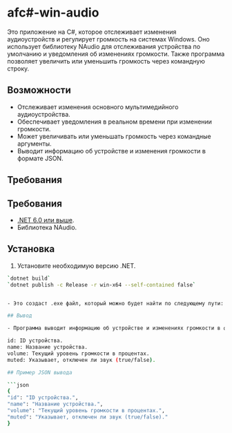 # afc#-win-audio

Это приложение на C#, которое отслеживает изменения аудиоустройств и регулирует громкость на системах Windows. Оно использует библиотеку NAudio для отслеживания устройства по умолчанию и уведомления об изменениях громкости. Также программа позволяет увеличить или уменьшить громкость через командную строку.

## Возможности

- Отслеживает изменения основного мультимедийного аудиоустройства.
- Обеспечивает уведомления в реальном времени при изменении громкости.
- Может увеличивать или уменьшать громкость через командные аргументы.
- Выводит информацию об устройстве и изменения громкости в формате JSON.

## Требования

## Требования

- [.NET 6.0 или выше](https://dotnet.microsoft.com/download/dotnet/6.0).
- Библиотека NAudio.

## Установка

1. Установите необходимую версию .NET.
  ```bash
  `dotnet build`
  `dotnet publish -c Release -r win-x64 --self-contained false`


- Это создаст .exe файл, который можно будет найти по следующему пути: `./bin/Debug/net6.0/win-x64/publish/afc#-win-audio.exe` (или `./bin/Release/net6.0/win-x64/publish/afc#-win-audio.exe` в зависимости от конфигурации сборки).

## Вывод

- Программа выводит информацию об устройстве и изменениях громкости в формате JSON, который включает следующие данные:

  id: ID устройства.
  name: Название устройства.
  volume: Текущий уровень громкости в процентах.
  muted: Указывает, отключен ли звук (true/false).

## Пример JSON вывода

```json
{
  "id": "ID устройства.",
  "name": "Название устройства.",
  "volume": "Текущий уровень громкости в процентах.",
  "muted": "Указывает, отключен ли звук (true/false)."
}
```